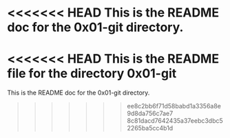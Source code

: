 <<<<<<< HEAD
This is the README doc for the 0x01-git directory.
=======
<<<<<<< HEAD
This is the README file for the directory 0x01-git
=======
This is the README doc for the 0x01-git directory.
>>>>>>> ee8c2bb6f71d58babd1a3356a8e9d8da756c7ae7
>>>>>>> 8c81dacd7642435a37eebc3dbc52265ba5cc4b1d
